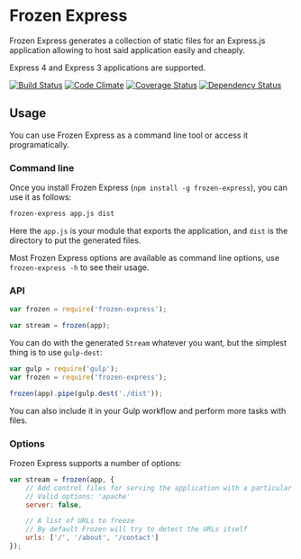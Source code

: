 # Frozen Express

Frozen Express generates a collection of static files for an Express.js application allowing to host said application easily and cheaply.

Express 4 and Express 3 applications are supported.

[![Build Status](https://travis-ci.org/denis-sokolov/frozen-express.svg?branch=master)](https://travis-ci.org/denis-sokolov/frozen-express)
[![Code Climate](http://img.shields.io/codeclimate/github/denis-sokolov/frozen-express.svg)](https://codeclimate.com/github/denis-sokolov/frozen-express)
[![Coverage Status](https://img.shields.io/coveralls/denis-sokolov/frozen-express.svg)](https://coveralls.io/r/denis-sokolov/frozen-express?branch=master)
[![Dependency Status](https://gemnasium.com/denis-sokolov/frozen-express.svg)](https://gemnasium.com/denis-sokolov/frozen-express)

## Usage

You can use Frozen Express as a command line tool or access it programatically.

### Command line

Once you install Frozen Express (`npm install -g frozen-express`), you can use it as follows:

```bash
frozen-express app.js dist
```

Here the `app.js` is your module that exports the application, and `dist` is the directory to put the generated files.

Most Frozen Express options are available as command line options, use `frozen-express -h` to see their usage.

### API

```javascript
var frozen = require('frozen-express');

var stream = frozen(app);
```

You can do with the generated `Stream` whatever you want, but the simplest thing is to use `gulp-dest`:

```javascript
var gulp = require('gulp');
var frozen = require('frozen-express');

frozen(app).pipe(gulp.dest('./dist'));
```

You can also include it in your Gulp workflow and perform more tasks with files.

### Options

Frozen Express supports a number of options:

```javascript
var stream = frozen(app, {
    // Add control files for serving the application with a particular server
    // Valid options: 'apache'
    server: false,

    // A list of URLs to freeze
    // By default Frozen will try to detect the URLs itself
    urls: ['/', '/about', '/contact']
});
```
